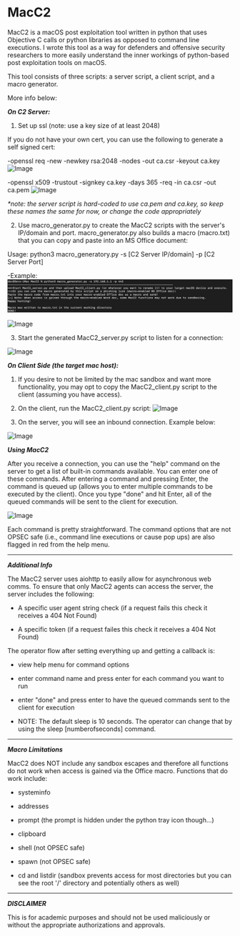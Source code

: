# MacC2
MacC2 is a macOS post exploitation tool written in python that uses Objective C calls or python libraries as opposed to command line executions. I wrote this tool as a way for defenders and offensive security researchers to more easily understand the inner workings of python-based post exploitation tools on macOS.

This tool consists of three scripts: a server script, a client script, and a macro generator.

More info below:

**_On C2 Server:_**
1. Set up ssl (note: use a key size of at least 2048)

If you do not have your own cert, you can use the following to generate a self signed cert:

-openssl req -new -newkey rsa:2048 -nodes -out ca.csr -keyout ca.key
![Image](pic1.jpg) 

-openssl x509 -trustout -signkey ca.key -days 365 -req -in ca.csr -out ca.pem
![Image](pic2.jpg)

_*note: the server script is hard-coded to use ca.pem and ca.key, so keep these names the same for now, or change the code appropriately_

2. Use macro_generator.py to create the MacC2 scripts with the server's IP/domain and port. macro_generator.py also builds a macro (macro.txt) that you can copy and paste into an MS Office document:

Usage: python3 macro_generatory.py -s [C2 Server IP/domain] -p [C2 Server Port]

-Example:
![Image](pic3.png)

![Image](generatorpic.png)

3. Start the generated MacC2_server.py script to listen for a connection:

![Image](pic4.jpg)


**_On Client Side (the target mac host):_**
1. If you desire to not be limited by the mac sandbox and want more functionality, you may opt to copy the MacC2_client.py script to the client (assuming you have access).

2. On the client, run the MacC2_client.py script:
![Image](pic5.jpg)

3. On the server, you will see an inbound connection. Example below:

![Image](pic6.jpg)

***Using MacC2***

After you receive a connection, you can use the "help" command on the server to get a list of built-in commands available. You can enter one of these commands. After entering a command and pressing Enter, the command is queued up (allows you to enter multiple commands to be executed by the client). Once you type "done" and hit Enter, all of the queued commands will be sent to the client for execution.

![Image](pic7.jpg)

Each command is pretty straightforward. The command options that are not OPSEC safe (i.e., command line executions or cause pop ups) are also flagged in red from the help menu.

----------

**_Additional Info_**

The MacC2 server uses aiohttp to easily allow for asynchronous web comms. To ensure that only MacC2 agents can access the server, the server includes the following:

- A specific user agent string check (if a request fails this check it receives a 404 Not Found)

- A specific token (if a request failes this check it receives a 404 Not Found)

The operator flow after setting everything up and getting a callback is:

- view help menu for command options

- enter command name and press enter for each command you want to run

- enter "done" and press enter to have the queued commands sent to the client for execution

- NOTE: The default sleep is 10 seconds. The operator can change that by using the sleep [numberofseconds] command.

----------

**_Macro Limitations_**

MacC2 does NOT include any sandbox escapes and therefore all functions do not work when access is gained via the Office macro. Functions that do work include:

- systeminfo

- addresses

- prompt (the prompt is hidden under the python tray icon though...)

- clipboard

- shell (not OPSEC safe)

- spawn (not OPSEC safe)

- cd and listdir (sandbox prevents access for most directories but you can see the root '/' directory and potentially others as well)

----------

**_DISCLAIMER_**

This is for academic purposes and should not be used maliciously or without the appropriate authorizations and approvals.
